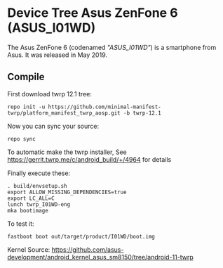 # Device Tree Asus ZenFone 6 (ASUS_I01WD)

The Asus ZenFone 6 (codenamed _"ASUS_I01WD"_) is a smartphone from Asus.
It was released in May 2019.

## Compile

First download twrp 12.1 tree:

```
repo init -u https://github.com/minimal-manifest-twrp/platform_manifest_twrp_aosp.git -b twrp-12.1
```

Now you can sync your source:

```
repo sync
```

To automatic make the twrp installer, See https://gerrit.twrp.me/c/android_build/+/4964 for details

Finally execute these:

```
. build/envsetup.sh
export ALLOW_MISSING_DEPENDENCIES=true
export LC_ALL=C
lunch twrp_I01WD-eng
mka bootimage
```

To test it:

```
fastboot boot out/target/product/I01WD/boot.img
```

Kernel Source: https://github.com/asus-development/android_kernel_asus_sm8150/tree/android-11-twrp

